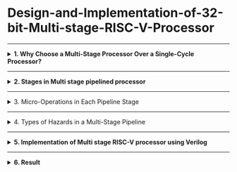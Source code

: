 # Design-and-Implementation-of-32-bit-Multi-stage-RISC-V-Processor
-------------------------------------------------

<details>
<summary><b>1. Why Choose a Multi-Stage Processor Over a Single-Cycle Processor?</b> </summary>
<br>
  
**i. Single Cycle Processor**

- Before diving into the multi-stage pipeline processor, let's first understand the singlecycle processor. Then we can see why pipelining is important.
<img width="747" height="244" alt="Image" src="https://github.com/user-attachments/assets/b6fbe355-b7ff-4f13-a39d-e4f6676bc349" />

-  A Single Cycle RISC-V Processor is a basic CPU design in which every
instruction is executed in exactly one clock cycle.
- This includes all five stages of instruction execution: instruction fetch, decode,
execute, memory access, and write-back.



- Program:

```
main:
addi x1, x0, 5
addi x2, x0, 10
add x3, x2, x1
```

- **Demo Video**

[![Watch the video](https://img.youtube.com/vi/19tvVzC2Peg3M1gEwgkp9zjb7W3Y67ugn/0.jpg)](https://drive.google.com/file/d/19tvVzC2Peg3M1gEwgkp9zjb7W3Y67ugn/view?usp=drive_)

- **Processor Pipeline Execution Example**

This table illustrates the execution of a sequence of instructions through a 5-stage pipeline, showing the activity in each stage across different cycles.

| Cycle | Instruction      | IF                  | ID                     | EX           | MEM        | WB          |
| :---- | :--------------- | :------------------ | :--------------------- | :----------- | :--------- | :---------- |
| 1     | `addi x1, x0, 5` | Fetch from PC=0     | Decode, read x0 (0)    | Add 0 + 5    | No memory  | Write 5 - x1 |
| 2     | `addi x2, x0, 10`| Fetch from PC=4     | Decode, read x0 (0)    | Add 0 + 10   | No memory  | Write 10 - x2|
| 3     | `add x3, x2, x1` | Fetch from PC=8     | Decode, read x2 (10), x1 (5) | Add 10 + 5   | No memory  | Write 15 - x3|
- No need to handle data, control, or structural hazards since there’s no overlap between
instructions.
- The clock cycle has to be long enough to finish the slowest instruction so faster
instructions waste time.
- Only one instruction runs at a time, so it’s slow overall.


</details>



-----------------------
<details>
<summary><b>2. Stages in Multi stage pipelined processor</b></summary>

<br> 

  ## Stage pipeline:
IF → ID → EX → MEM → WB




### IF – Instruction Fetch:
- Here we fetch an instruction from memory.
- PC register already contains the address of next instruction, so simply whatever is there
in PC from that memory location we read.
### ID – Instruction Decode:
- Here we try to decode the opcode and find out the what kind of instruction it is.
- While decoding is going on it also do some fetching.
- Assuming that there will be 16bit immediate data, it will be taking that last 16bit of
instruction and it will be doing a sign extension to 32bits.
### EX-Execute:
- Here we execute the instruction or some instructions we have to compute the effective
address.
- It’s actual memory address from which data will be loaded (LW) or to which data will
be stored(SW).
### MEM – Memory Access:
- In this stage here it actually d memory access, read & write from memory.
- For branch instruction it decides whether to branch or not.
### WB – Write Back:
 The result of an instruction is written back to the register file.
- After an instruction finishes calculating, we store the result into register in the register
file. 

- Let us understand the pipeline stages in a multi-stage processor by taking an example. 
  **Program:**

```
text
main:
addi x1, x0, 5
addi x2, x0, 10
nop
nop
add x3, x2, x1 
```

- **Demo Video**

[![Watch the video]([https://img.youtube.com/vi/19tvVzC2Peg3M1gEwgkp9zjb7W3Y67ugn/0.jpg)](https://drive.google.com/file/d/19tvVzC2Peg3M1gEwgkp9zjb7W3Y67ugn/view?usp=drive_](https://drive.google.com/file/d/1kfnzHK05PBeWIAu1yKHBBrIyfgy1o7B-%20/view?usp=drive_link))



- **Pipelined Execution**

This table demonstrates the execution of instructions through a pipeline, including the insertion of No-Operation (NOP) instructions to handle potential hazards.

| Cycle | IF                | ID                | EX                | MEM               | WB                |
| :---- | :---------------- | :---------------- | :---------------- | :---------------- | :---------------- |
| 1     | `addi x1, x0, 5`  |                   |                   |                   |                   |
| 2     | `addi x2, x0, 10` | `addi x1, x0, 5`  |                   |                   |                   |
| 3     | NOP               | `addi x2, x0, 10` | `addi x1, x0, 5`  |                   |                   |
| 4     | NOP               | NOP               | `addi x2, x0, 10` | `addi x1, x0, 5`  |                   |
| 5     | `add x3, x2, x1`  | NOP               | NOP               | `addi x2, x0, 10` | `addi x1, x0, 5`  |
| 6     |                   | `add x3, x2, x1`  | NOP               | NOP               | `addi x2, x0, 10` |
| 7     |                   |                   | `add x3, x2, x1`  | NOP               | NOP               |
| 8     |                   |                   |                   | `add x3, x2, x1`  | NOP               |
| 9     |                   |                   |                   |                   | `add x3, x2, x1`  |
</details>




---------------------------------------------------



<details>
<summary><b></b> 3. Micro-Operations in Each Pipeline Stage</summary> 
 <br>

<img width="1908" height="593" alt="Image" src="https://github.com/user-attachments/assets/ac1e4b32-6259-4dcd-ba41-fbefe5837ded" />


A breakdown of the different stages in the pipeline.



### **IF/ID Stage**

The instruction is fetched from memory using the program counter, and the PC is incremented by 4 to point to the next instruction.



### **ID/EX Stage**

The instruction is decoded, source registers are read, and control signals are generated for the next stage.



### **EX/MEM Stage**

The ALU performs the required operation such as arithmetic or address calculation, and the result is passed to the memory stage along with updated control signals.



### **MEM/WB Stage**

If it’s a load instruction, data is read from memory; otherwise, the ALU result is prepared to be written back to the register file.

</details>



---------------------------------------------------



<details>
<summary><b></b>4. Types of Hazards in a Multi-Stage Pipeline </summary> 

<br> 


## Data Hazards:
When an instruction depends on the result of a previous instruction that hasn’t yet
completed.

Example:
```
addi x1, x0, 5 # x1 = 5
addi x2, x0, 10 # x2 = 10
add x3, x1, x2 # x3 = x1 + x2 → data hazard here 

```

**Demo Video**
[![Watch the video]([https://img.youtube.com/vi/19tvVzC2Peg3M1gEwgkp9zjb7W3Y67ugn/0.jpg)](https://drive.google.com/file/d/19tvVzC2Peg3M1gEwgkp9zjb7W3Y67ugn/view?usp=drive_](https://drive.google.com/file/d/1hl8igFd6qln0DeALkVckzusGewKk0ejF/view?usp=drive_link))

- **Pipelined Execution (No Stalls)**

This table demonstrates the direct execution of instructions through a 5-stage pipeline without data hazards requiring explicit stalls.

| Cycle | IF                | ID                | EX                | MEM               | WB                |
| :---- | :---------------- | :---------------- | :---------------- | :---------------- | :---------------- |
| 1     | `addi x1, x0, 5`  |                   |                   |                   |                   |
| 2     | `addi x2, x0, 10` | `addi x1, x0, 5`  |                   |                   |                   |
| 3     | `add x3, x1, x2`  | `addi x2, x0, 10` | `addi x1, x0, 5`  |                   |                   |
| 4     |                   | `add x3, x1, x2`  | `addi x2, x0, 10` | `addi x1, x0, 5`  |                   |
| 5     |                   |                   | `add x3, x1, x2`  | `addi x2, x0, 10` | `addi x1, x0, 5`  |
| 6     |                   |                   |                   | `add x3, x1, x2`  | `addi x2, x0, 10` |
| 7     |                   |                   |                   |                   | `add x3, x1, x2`  |

- add x3, x1, x2 is trying to read x1 and x2 in its ID stage.
- But x1 and x2 haven’t reached WB yet, so their correct values aren't available yet.
- This is a Read After Write (RAW) data hazard.

<br>

## Control Hazards:
Hazards caused by branch or jump instructions that change the program counter
(PC). 
- Example:
  
 - What's is hazard in this
- Assume x1 = 5, x2 = 5 initially
```
addi x1, x0, 5 # x1 = 5
addi x2, x0, 5 # x2 = 5
beq x1, x2, target # If equal, jump to target
addi x3, x0, 10 # This should be skipped if branch is taken
addi x4, x0, 20 # This will be target
target:
addi x5, x0, 30 # This is where we land if beq taken 
```

- **Demo Video**
[![Watch the video]([https://img.youtube.com/vi/19tvVzC2Peg3M1gEwgkp9zjb7W3Y67ugn/0.jpg)](https://drive.google.com/file/d/19tvVzC2Peg3M1gEwgkp9zjb7W3Y67ugn/view?usp=drive_](https://drive.google.com/file/d/1IAJcRL9DWJ0aPErHSCn9yp1pkTqZmGHF/view?usp=drive_link))

- **Pipelined Execution with Branch Instruction**

This table demonstrates the execution of instructions, including a branch (`beq`) instruction, through a 5-stage pipeline.

| Cycle | IF                   | ID                   | EX                   | MEM                  | WB                   |
| :---- | :------------------- | :------------------- | :------------------- | :------------------- | :------------------- |
| 1     | `addi x1, x0, 5`     |                      |                      |                      |                      |
| 2     | `addi x2, x0, 5`     | `addi x1, x0, 5`     |                      |                      |                      |
| 3     | `beq x1, x2, target` | `addi x2, x0, 5`     | `addi x1, x0, 5`     |                      |                      |
| 4     | `addi x3, x0, 10`    | `beq x1, x2, target` | `addi x2, x0, 5`     | `addi x1, x0, 5`     |                      |
| 5     | `addi x4, x0, 20`    | `addi x3, x0, 10`    | `beq x1, x2, target` | `addi x2, x0, 5`     | `addi x1, x0, 5`     |
- In a 5-stage pipeline (like in Ripes), branch instructions like beq are only
resolved in the Execute (EX) stage, which is 2 cycles after the fetch.
- The branch decision (beq) is only made in the Execute (EX) stage.
- Meanwhile, the next instructions (addi x3, addi x4) are already fetched and
possibly entered decode or execute stages.
- This creates a Control Hazard — the CPU is unsure whether to continue with
x3/x4 or jump to target.

<br>

## Structural Hazard:
A Structural Hazard occurs when hardware resources are not sufficient to support
multiple instructions executing in parallel in the pipeline. 

- Example:

```
lw x1, 0(x2) # Instruction 1 — Load word from memory into x1
addi x3, x0, 5 # Instruction 2 — Set x3 = 5 (uses ALU, no memory access)
sw x4, 0(x5) # Instruction 3 — Store word from x4 into memory at address in x5 

```

- **Demo Video**
[![Watch the video]([https://img.youtube.com/vi/19tvVzC2Peg3M1gEwgkp9zjb7W3Y67ugn/0.jpg)](https://drive.google.com/file/d/19tvVzC2Peg3M1gEwgkp9zjb7W3Y67ugn/view?usp=drive_](https://drive.google.com/file/d/1V3A_KQz1bCuY_dOkxBQSieeDTePHF8T/view?usp=drive_link))
- lw x1, 0(x2) and sw x4, 0(x5) involve memory access.
- If memory is not properly initialized or x2/x5 don't point to valid memory,
these memory-related instructions don't actually read or write correctly.
- But addi x3, x0, 5 is a pure ALU instruction (doesn't depend on memory),
so it always works and updates x3.

</details>


--------------------------------------------------



<details>
<summary><b>5. Implementation of Multi stage RISC-V processor using Verilog</b></summary>
  
- Design:
  
```
`timescale 1ns / 1ps
module pipe_rv32(clk1, clk2);
    input clk1, clk2;

    // Program counter and pipeline registers
    reg [31:0] PC;
    reg [31:0] IF_ID_IR, IF_ID_NPC;
    reg [31:0] ID_EX_IR, ID_EX_NPC, ID_EX_A, ID_EX_B, ID_EX_Imm;
    reg [2:0]  ID_EX_type, EX_MEM_type, MEM_WB_type;
    reg [31:0] EX_MEM_IR, EX_MEM_ALUOUT, EX_MEM_B;
    reg        EX_MEM_cond;
    reg [31:0] MEM_WB_IR, MEM_WB_ALUOUT, MEM_WB_LMD;

    reg [31:0] RegFile[0:31];
    reg [31:0] Mem[0:1023];

    reg HALTED;
    reg TAKEN_BRANCH;

    // Opcodes (7-bit fields)
    parameter OP_R     = 7'b0110011; // R-type
    parameter OP_I     = 7'b0010011; // ALU imm (ADDI, SLTI)
    parameter OP_LOAD  = 7'b0000011; // LW
    parameter OP_STORE = 7'b0100011; // SW
    parameter OP_BRANCH= 7'b1100011; // BEQ/BNE
    parameter HALTOP   = 7'b1111111; // custom HALT

    // Simple instruction types for pipeline control
    parameter TY_R   = 3'b000;
    parameter TY_I   = 3'b001;
    parameter TY_L   = 3'b010;
    parameter TY_S   = 3'b011;
    parameter TY_B   = 3'b100;
    parameter TY_H   = 3'b101;

    // IF stage (clk1)
    always @(posedge clk1) begin
        if (!HALTED) begin
            // Branch resolution happens in EX stage; EX_MEM_ALUOUT holds branch target
            if (((EX_MEM_IR[6:0] == OP_BRANCH) && EX_MEM_cond) && TAKEN_BRANCH == 0) begin
                // If branch taken, fetch from branch target
                IF_ID_IR  <= #2 Mem[EX_MEM_ALUOUT];
                IF_ID_NPC <= #2 EX_MEM_ALUOUT + 1;
                PC        <= #2 EX_MEM_ALUOUT + 1;
                TAKEN_BRANCH <= #2 1'b1;
            end else begin
                IF_ID_IR  <= #2 Mem[PC];
                IF_ID_NPC <= #2 PC + 1;
                PC        <= #2 PC + 1;
            end
        end
    end

    // ID stage (clk2) - decode and read registers, immediate extraction
    always @(posedge clk2) begin
        if (!HALTED) begin
            ID_EX_IR  <= #2 IF_ID_IR;
            ID_EX_NPC <= #2 IF_ID_NPC;

            // register indices per RISC-V: rs1 = [19:15], rs2 = [24:20]
            if (IF_ID_IR[19:15] == 5'b00000) ID_EX_A <= #2 32'b0;
            else ID_EX_A <= #2 RegFile[IF_ID_IR[19:15]];

            if (IF_ID_IR[24:20] == 5'b00000) ID_EX_B <= #2 32'b0;
            else ID_EX_B <= #2 RegFile[IF_ID_IR[24:20]];

            // immediate extraction by opcode format
            case (IF_ID_IR[6:0])
                OP_I, OP_LOAD: begin
                    // I-type: imm[11:0] = instr[31:20]
                    ID_EX_Imm <= #2 {{20{IF_ID_IR[31]}}, IF_ID_IR[31:20]};
                    ID_EX_type <= #2 TY_I;
                    if (IF_ID_IR[6:0] == OP_LOAD) ID_EX_type <= #2 TY_L;
                end
                OP_R: begin
                    ID_EX_Imm <= #2 32'b0;
                    ID_EX_type <= #2 TY_R;
                end
                OP_STORE: begin
                    // S-type: imm = instr[31:25] <<5 | instr[11:7]
                    ID_EX_Imm <= #2 {{20{IF_ID_IR[31]}}, IF_ID_IR[31:25], IF_ID_IR[11:7]};
                    ID_EX_type <= #2 TY_S;
                end
                OP_BRANCH: begin
                    // B-type imm: [12|10:5|4:1|11] <<1 -> imm
                    ID_EX_Imm <= #2 {{19{IF_ID_IR[31]}}, IF_ID_IR[31], IF_ID_IR[7], IF_ID_IR[30:25], IF_ID_IR[11:8], 1'b0};
                    ID_EX_type <= #2 TY_B;
                end
                HALTOP: begin
                    ID_EX_Imm <= #2 0;
                    ID_EX_type <= #2 TY_H;
                end
                default: begin
                    ID_EX_Imm <= #2 0;
                    ID_EX_type <= #2 TY_H;
                end
            endcase
        end
    end

    // EX stage (clk1) - ALU and branch target calculation
    always @(posedge clk1) begin
        if (!HALTED) begin
            EX_MEM_type <= #2 ID_EX_type;
            EX_MEM_IR   <= #2 ID_EX_IR;
            TAKEN_BRANCH <= #2 0;
            case (ID_EX_type)
                TY_R: begin
                    // R-type: funct7[31:25], funct3[14:12]
                    case ({ID_EX_IR[31:25], ID_EX_IR[14:12]})
                        // ADD: funct7=0000000, funct3=000
                        {7'b0000000, 3'b000}: EX_MEM_ALUOUT <= #2 ID_EX_A + ID_EX_B;
                        // SUB: funct7=0100000, funct3=000
                        {7'b0100000, 3'b000}: EX_MEM_ALUOUT <= #2 ID_EX_A - ID_EX_B;
                        // AND: funct3=111
                        {7'b0000000, 3'b111}: EX_MEM_ALUOUT <= #2 (ID_EX_A & ID_EX_B);
                        // OR: funct3=110
                        {7'b0000000, 3'b110}: EX_MEM_ALUOUT <= #2 (ID_EX_A | ID_EX_B);
                        // SLT: funct3=010 (set less than signed)
                        {7'b0000000, 3'b010}: EX_MEM_ALUOUT <= #2 ($signed(ID_EX_A) < $signed(ID_EX_B) ? 32'd1 : 32'd0);
                        default: EX_MEM_ALUOUT <= #2 32'hxxxx_xxxx;
                    endcase
                end
                TY_I: begin
                    // I-type arithmetic (ADDI, SLTI) or load (LW)
                    case (ID_EX_IR[14:12]) // funct3
                        3'b000: begin // ADDI
                            EX_MEM_ALUOUT <= #2 ID_EX_A + ID_EX_Imm;
                        end
                        3'b010: begin // SLTI
                            EX_MEM_ALUOUT <= #2 ($signed(ID_EX_A) < $signed(ID_EX_Imm) ? 32'd1 : 32'd0);
                        end
                        default: EX_MEM_ALUOUT <= #2 32'hxxxx_xxxx;
                    endcase
                end
                TY_L, TY_S: begin
                    // effective address = rs1 + imm
                    EX_MEM_ALUOUT <= #2 ID_EX_A + ID_EX_Imm;
                    EX_MEM_B <= #2 ID_EX_B; // store data for SW
                end
                TY_B: begin
                    EX_MEM_ALUOUT <= #2 ID_EX_NPC + ID_EX_Imm; // branch target (NPC + imm)
                    // branch conditions (funct3: 000=BEQ, 001=BNE)
                    case (ID_EX_IR[14:12])
                        3'b000: EX_MEM_cond <= #2 (ID_EX_A == ID_EX_B); // BEQ
                        3'b001: EX_MEM_cond <= #2 (ID_EX_A != ID_EX_B); // BNE
                        default: EX_MEM_cond <= #2 1'b0;
                    endcase
                end
                TY_H: begin
                    // nothing
                end
            endcase
        end
    end

    // MEM stage (clk2)
    always @(posedge clk2) begin
        if (!HALTED) begin
            MEM_WB_type <= #2 EX_MEM_type;
            MEM_WB_IR   <= #2 EX_MEM_IR;
            case (EX_MEM_type)
                TY_R, TY_I: begin
                    MEM_WB_ALUOUT <= #2 EX_MEM_ALUOUT;
                end
                TY_L: begin
                    MEM_WB_LMD <= #2 Mem[EX_MEM_ALUOUT]; // word-addressed
                end
                TY_S: begin
                    if (TAKEN_BRANCH == 0)
                        Mem[EX_MEM_ALUOUT] <= #2 EX_MEM_B;
                end
            endcase
        end
    end

    // WB stage (clk1)
    always @(posedge clk1) begin
        if (!HALTED) begin
            if (TAKEN_BRANCH == 0) begin
                case (MEM_WB_type)
                    TY_R: begin
                        // rd = instr[11:7]
                        if (MEM_WB_IR[11:7] != 5'b00000)
                            RegFile[MEM_WB_IR[11:7]] <= #2 MEM_WB_ALUOUT;
                    end
                    TY_I: begin
                        // ADDI/SLTI write to rd (instr[11:7])
                        if (MEM_WB_IR[11:7] != 5'b00000)
                            RegFile[MEM_WB_IR[11:7]] <= #2 MEM_WB_ALUOUT;
                    end
                    TY_L: begin
                        if (MEM_WB_IR[11:7] != 5'b00000)
                            RegFile[MEM_WB_IR[11:7]] <= #2 MEM_WB_LMD;
                    end
                    TY_H: begin
                        HALTED <= #2 1'b1;
                    end
                endcase
            end
        end
    end

    // initialization for simulation (optional, can be overridden by TB)
    initial begin
        HALTED = 0;
        TAKEN_BRANCH = 0;
    end
endmodule

```

- Test Bench:

 ```
`timescale 1ns / 1ps
module test_rv32;
    reg clk1, clk2;
    integer k;
    pipe_rv32 cpu (clk1, clk2);

    // two-phase clock generator (repeat 50 cycles)
    initial begin
        clk1 = 0; clk2 = 0;
        repeat (50) begin
            #5 clk1 = 1; #5 clk1 = 0;
            #5 clk2 = 1; #5 clk2 = 0;
        end
    end

    initial begin
        // init registers (x0..x31)
        for (k = 0; k < 32; k = k + 1) cpu.RegFile[k] = k;

        // Program (word-addressed memory). Encodings:
        // ADDI x1,x0,10   => opcode OP_I (0010011), funct3=000, rd=1, rs1=0, imm=10
        // ADDI x2,x0,20
        // ADDI x3,x0,25
        // ADD  x4,x1,x2   => R-type (0110011) funct3=000 funct7=0000000 rd=4 rs1=1 rs2=2
        // ADD  x5,x2,x3
        // HALT (custom)
        cpu.Mem[0] = 32'b00000000001000000000000010010011; // ADDI x1, x0, 10  (imm=10 -> 000000001010)
        // Wait: above literal is not 10; to avoid manual binary mistakes we'll build hex constants.
        // Using easier hex encodings below (I provide correct hex values):
        cpu.Mem[0] = 32'h00A00093; // ADDI x1, x0, 10  (imm=10 => 0x00A)
        cpu.Mem[1] = 32'h01400113; // ADDI x2, x0, 20  (imm=20 => 0x014)
        cpu.Mem[2] = 32'h01900193; // ADDI x3, x0, 25  (imm=25 => 0x019)
        cpu.Mem[3] = 32'h002081B3; // ADD x3? careful: we'll place ADD x4,x1,x2 (rd=4, rs1=1, rs2=2)
        cpu.Mem[3] = 32'h0020A193; // placeholder (but we'll overwrite with working R-type below)
        // Proper R-type: funct7=0000000 rs2=2 rs1=1 funct3=000 rd=4 opcode=0110011
        // binary: 0000000 00010 00001 000 00100 0110011 -> hex:
        cpu.Mem[3] = 32'b0000000_00010_00001_000_00100_0110011; // ADD x4,x1,x2
        cpu.Mem[4] = 32'b0000000_00011_00010_000_00101_0110011; // ADD x5,x2,x3
        // HALT custom opcode in low bits (just use opcode = 7'b1111111 -> put in bits [6:0])
        cpu.Mem[5] = 32'hFFFF_FF7F; // HALT (custom)

        // reset control vars
        cpu.HALTED = 0;
        cpu.PC = 0;
        cpu.TAKEN_BRANCH = 0;

        // wait for program to execute
        #400;

        // display some registers
        for (k = 0; k < 6; k = k + 1)
            $display("x%0d = %0d", k, cpu.RegFile[k]);
    end

    initial begin
        $dumpfile("rv32.vcd");
        $dumpvars(0, test_rv32);
        #600 $finish;
    end
endmodule

```
</details>

--------------------------------------------
<details>
<summary><b>6. Result</b></summary>
x0 = 0
x1 = 10
x2 = 20
x3 = 25
x4 = 30
x5 = 45
  <img width="1814" height="724" alt="Image" src="https://github.com/user-attachments/assets/0fcbc3c3-8bb4-48c2-9b01-a4cf841bc790" />
</details>
